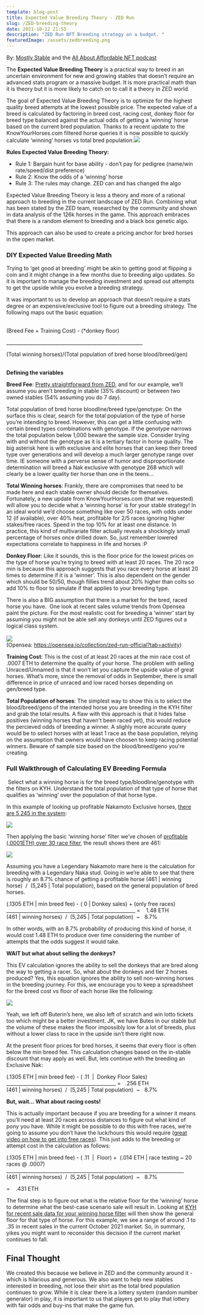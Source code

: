```yaml
---
template: blog-post
title: Expected Value Breeding Theory - ZED Run
slug: /ZED-breeding-theory
date: 2021-10-12 21:55
description: "ZED Run NFT Breeding strategy on a budget. "
featuredImage: /assets/zedbreeding.png
---
```

By: [Mostly Stable](https://zed.run/stable/mostly-stable) and the [All About Affordable NFT podcast](https://3anft.com/episodes/)

The **Expected Value Breeding Theory** is a practical way to breed in an uncertain environment for new and growing stables that doesn’t require an advanced stats program or a massive budget. It is more practical math than it is theory but it is more likely to catch on to call it a theory in ZED world. 

The goal of Expected Value Breeding Theory is to optimize for the highest quality breed attempts at the lowest possible price. The expected value of a breed is calculated by factoring in breed cost, racing cost, donkey floor for breed type balanced against the actual odds of getting a ‘winning’ horse based on the current bred population. Thanks to a recent update to the KnowYourHorses.com filtered horse queries it is now possible to quickly calculate ‘winning’ horses vs total bred population.![](https://lh4.googleusercontent.com/vRZiUco1YhorVk3gcD2QR6MgC2RYsA87iovHcuQS8CU2RpeHnYiA4Q8RtC5FBILnOGl6MOYHM5tUpDA-jBE_VZdBqfpEptK9_7PU7ogTZ_a2YSktFIwp4iBovm3km99kov-PkbwK=s0)

**Rules Expected Value Breeding Theory:**

* Rule 1: Bargain hunt for base ability - don’t pay for pedigree (name/win rate/speed/dist preference)
* Rule 2: Know the odds of a ‘winning’ horse 
* Rule 3: The rules may change. ZED can and has changed the algo

Expected Value Breeding Theory is less a theory and more of a rational approach to breeding in the current landscape of ZED Run. Combining what has been stated by the ZED team, researched by the community and shown in data analysis of the 126k horses in the game. This approach embraces that there is a random element to breeding and a black box genetic algo.

This approach can also be used to create a pricing anchor for bred horses in the open market. 

### DIY Expected Value Breeding Math

Trying to ‘get good at breeding’ might be akin to getting good at flipping a coin and it might change in a few months due to breeding algo updates. So it is important to manage the breeding investment and spread out attempts to get the upside while you evolve a breeding strategy.  

It was important to us to develop an approach that doesn’t require a stats degree or an expensive/exclusive tool to figure out a breeding strategy. The following maps out the basic equation:

\
(Breed Fee + Training Cost) - (*donkey floor)

\_\_\_\_\_\_\_\_\_\_\_\_\_\_\_\_\_\_\_\_\_\_\_\_\_\_\_\_\_\_\_\_\_\_\_\_\_\_\_\_\_\_\_\_\_\_\_\_\_\_\_\_\_\_\_\_

(Total winning horses)/(Total population of bred horse blood/breed/gen)

\
**Defining the variables**

**Breed Fee**: [Pretty straightforward from ZED](https://guide.zed.run/breeding/pricing), and for our example, we’ll assume you aren’t breeding in stable (35% discount) or between two owned stables (54% assuming you do 7 day).

Total population of bred horse bloodline/breed type/genotype: On the surface this is clear, search for the total population of the type of horse you’re intending to breed. However, this can get a little confusing with certain breed types combinations with genotype. If the genotype narrows the total population below 1,000 beware the sample size. Consider trying with and without the genotype as it is a tertiary factor in horse quality. The big asterisk here is with exclusive and elite horses that can keep their breed type over generations and will develop a much larger genotype range over time. IE someone with a perverse sense of humor and disproportionate determination will breed a Nak exclusive with genotype 268 which will clearly be a lower quality tier horse than one in the teens… 

**Total Winning horses**: Frankly, there are compromises that need to be made here and each stable owner should decide for themselves. Fortunately, a new update from KnowYourHorses.com (that we requested) will allow you to decide what a ‘winning horse’ is for your stable strategy! In an ideal world we’d choose something like over 50 races, with odds under 12 (if available), over 40% heat, profitable for $2/$5 races ignoring higher stakes/free races. Speed in the top 10% for at least one distance. In practice, this kind of multivariate filter actually reveals a shockingly small percentage of horses once drilled down. So, just remember lowered expectations correlate to happiness in life and horses :P 

**Donkey Floor**: Like it sounds, this is the floor price for the lowest prices on the type of horse you’re trying to breed with at least 20 races. The 20 race min is because this approach suggests that you race every horse at least 20 times to determine if it is a ‘winner’. This is also dependent on the gender which should be 50/50, though fillies trend about 20% higher than colts so add 10% to floor to simulate if that applies to your breeding type. 

There is also a BIG assumption that there is a market for the bred, raced horse you have.  One look at recent sales volume trends from Opensea paint the picture. For the most realistic cost for breeding a ‘winner’ start by assuming you might not be able sell any donkeys until ZED figures out a logical class system.\
\
![](https://lh5.googleusercontent.com/JHbFuPrVXcIXVi_f1vk5aDZJfOK7yhM8tS88JuSC4crfDH9k5Td1FfCQXkZjS7G2rvngFKAeDeY4UDZmgGPGcuWrgp6Dwx6rdTbcH5nTX1yiFsDA4DW4CCDms1tmHk8R2TC4d2u8=s0)\
(Opensea: <https://opensea.io/collection/zed-run-official?tab=activity>) 

**Training Cost**: This is the cost of at least 20 races at the min race cost of .0007 ETH to determine the quality of your horse. The problem with selling Unraced/Unnamed is that it won’t let you capture the upside value of great horses. What’s more, since the removal of odds in September, there is small difference in price of unraced and low raced horses depending on gen/breed type.

**Total Population of horses**: The simplest way to show this is to select the blood/breed/geno of the intended horse you are breeding in the KYH filter and grab the total results. A flaw with this approach is that it hides false positives (winning horses that haven't been raced yet), this would reduce the percieved odds of breeding a winner.    A slighly more accurate query would be to select horses with at least 1 race as the base population, relying on the assumption that owners would have choosen to keep racing potential winners. Beware of sample size based on the blood/breed/geno you're creating. 

### Full Walkthrough of Calculating EV Breeding Formula

 Select what a winning horse is for the breed type/bloodline/genotype with the filters on KYH. Understand the total population of that type of horse that qualifies as ‘winning’ over the population of that horse type.

In this example of looking up profitable Nakamoto Exclusive horses, [there are 5,245 in the system](https://knowyourhorses.com/horses?query%5Bowner%5D=&query%5Bsort_criteria%5D=horse_id&query%5Bsort_direction%5D=asc&query%5Bbloodline%5D%5B%5D=&query%5Bbloodline%5D%5B%5D=Nakamoto&query%5Bbreed_type%5D%5B%5D=&query%5Bbreed_type%5D%5B%5D=exclusive&query%5Bhorse_type%5D%5B%5D=&query%5Bgenotype%5D%5B%5D=&query%5Bclass%5D%5B%5D=&query%5Bcolor%5D%5B%5D=&query%5Bcolor_group%5D%5B%5D=&query%5Bcolor_rarity%5D%5B%5D=&query%5Bsuper_coat%5D=&query%5Bname%5D=&query%5Bminimum_heat_percentage%5D=&query%5Bmaximum_heat_percentage%5D=&query%5Bminimum_win_rate%5D=&query%5Bmaximum_win_rate%5D=&query%5Bminimum_place_rate%5D=&query%5Bmaximum_place_rate%5D=&query%5Bminimum_show_rate%5D=&query%5Bmaximum_show_rate%5D=&query%5Bminimum_number_of_races%5D=&query%5Bmaximum_number_of_races%5D=&query%5Bminimum_profit%5D=&query%5Bmaximum_profit%5D=): 

![](https://lh5.googleusercontent.com/QuVGQoZ8APBq28JC9IMyS6QPd9mrltBy8D0_N_mFvEUOvo66RvRODug3h5lHgudjGFyInI3wibTuGN4anOmaFxt8Q2Ulv9QZ2MrhS5KpVrOzigRAiGuQG0Oqf1PuwMC_Wxev7e81=s0)

Then applying the basic ‘winning horse’ filter we’ve chosen of [profitable (.0001ETH) over 30 race filter](https://knowyourhorses.com/horses?query%5Bowner%5D=&query%5Bsort_criteria%5D=horse_id&query%5Bsort_direction%5D=asc&query%5Bbloodline%5D%5B%5D=&query%5Bbloodline%5D%5B%5D=Nakamoto&query%5Bbreed_type%5D%5B%5D=&query%5Bbreed_type%5D%5B%5D=exclusive&query%5Bhorse_type%5D%5B%5D=&query%5Bgenotype%5D%5B%5D=&query%5Bclass%5D%5B%5D=&query%5Bcolor%5D%5B%5D=&query%5Bcolor_group%5D%5B%5D=&query%5Bcolor_rarity%5D%5B%5D=&query%5Bsuper_coat%5D=&query%5Bname%5D=&query%5Bminimum_heat_percentage%5D=&query%5Bmaximum_heat_percentage%5D=&query%5Bminimum_win_rate%5D=&query%5Bmaximum_win_rate%5D=&query%5Bminimum_place_rate%5D=&query%5Bmaximum_place_rate%5D=&query%5Bminimum_show_rate%5D=&query%5Bmaximum_show_rate%5D=&query%5Bminimum_number_of_races%5D=30&query%5Bmaximum_number_of_races%5D=&query%5Bminimum_profit%5D=.0001&query%5Bmaximum_profit%5D=), the result shows there are 461: 

![](https://lh3.googleusercontent.com/1_YeB0WPx75hQKlyJ-GkIx441Iggn0ipvZUQRueini26zfbwl7nMPcC-kKPUefCaa-vMbqBkAA92-4mpNOgbmncQQ2-5oCrkPe-e2m-uTn4Fx1RDeCY9Hrlr3tlMW8Js9hHOWd5T=s0)

Assuming you have a Legendary Nakamoto mare here is the calculation for breeding with a Legendary Naka stud. Going in we’re able to see that there is roughly an 8.7% chance of getting a profitable horse (461 | winning horse)  /  (5,245 | Total population), based on the general population of bred horses. 

(.1305 ETH | min breed fee) - ( 0 | Donkey sales) + (only free races)\
\_\_\_\_\_\_\_\_\_\_\_\_\_\_\_\_\_\_\_\_\_\_\_\_\_\_\_\_\_\_\_\_\_\_\_\_\_\_\_\_\_\_\_\_\_\_\_\_\_\_\_\__ =    1.48 ETH \
(461 | winning horses)  /  (5,245 | Total population)  ~   8.7%  

In other words, with an 8.7% probability of producing this kind of horse, it would cost 1.48 ETH to produce over time considering the number of attempts that the odds suggest it would take.

**WAIT but what about selling the donkeys?**

This EV calculation ignores the ability to sell the donkeys that are bred along the way to getting a racer. So, what about the donkeys and tier 2 horses produced? Yes, this equation ignores the ability to sell non-winning horses in the breeding journey. For this, we encourage you to keep a spreadsheet for the breed cost vs floor of each horse like the following:

![](https://lh6.googleusercontent.com/FWSVVcueCGZ89eW2tP2ZCrvUQlBgD4a2GSRnm5k_MthYaupopkuLSlddNcR5Lc1PrYFrvOkh0PkrsJ0bgN4uWbR5pW136ptb-TD1H8NtTlQgVSwEXB8cOu5Mq0r7_9U6yVud-596=s0)

Yeah, we left off Buterin’s here, we also left of scratch and win lotto tickets too which might be a better investment. JK, we have Butes in our stable but the volume of these makes the floor impossibly low for a lot of breeds, plus without a lower class to race in the upside isn’t there right now.  

At the present floor prices for bred horses, it seems that every floor is often below the min breed fee. This calculation changes based on the in-stable discount that may apply as well. But, lets continue with the breeding an Exclusive Nak:  

(.1305 ETH | min breed fee) - ( .11  |  Donkey Floor Sales)\
\_\_\_\_\_\_\_\_\_\_\_\_\_\_\_\_\_\_\_\_\_\_\_\_\_\_\_\_\_\_\_\_\_\_\_\_\_\_\_\_\_\_\_\__ =   .256 ETH \
(461 | winning horses)  /  (5,245 | Total population)  ~   8.7%  

**But, wait… What about racing costs!**

This is actually important because if you are breeding for a winner it means you’ll need at least 20 races across distances to figure out what kind of pony you have. While it might be possible to do this with free races, we’re going to assume you don’t have the luck/hours this would require ([great video on how to get into free races](https://www.youtube.com/watch?v=jj2eaYKOH7E)). This just adds to the breeding or attempt cost in the calculation as follows:

(.1305 ETH | min breed fee) - ( .11  |  Floor) +  (.014 ETH | race testing ~ 20 races @ .0007)\
\_\_\_\_\_\_\_\_\_\_\_\_\_\_\_\_\_\_\_\_\_\_\_\_\_\_\_\_\_\_\_\_\_\_\_\_\_\_\_\_\_\_\_\_\_\_\_\_\_\_\_\_\_\_\_\_\_\_\_\_\_\_\_\_\_\_\_\_\_\_\_\__\
(461 | winning horses)  /  (5,245 | Total population)  ~   8.7%  

\=    .431 ETH

The final step is to figure out what is the relative floor for the ‘winning’ horse to determine what the best-case scenario sale will result in. Looking at [KYH for recent sale data for your winning horse filter](https://knowyourhorses.com/market/sales?query%5Bsort_criteria%5D=sale_date&query%5Bsort_direction%5D=desc&query%5Bminimum_price%5D=&query%5Bmaximum_price%5D=&query%5Bbloodline%5D%5B%5D=&query%5Bbreed_type%5D%5B%5D=&query%5Bhorse_type%5D%5B%5D=&query%5Bgenotype%5D%5B%5D=&query%5Bclass%5D%5B%5D=&query%5Bcolor%5D%5B%5D=&query%5Bcolor_group%5D%5B%5D=&query%5Bcolor_rarity%5D%5B%5D=&query%5Bsuper_coat%5D=&query%5Bowner%5D=&query%5Bname%5D=&query%5Bminimum_heat_percentage%5D=&query%5Bmaximum_heat_percentage%5D=&query%5Bminimum_win_rate%5D=&query%5Bmaximum_win_rate%5D=&query%5Bminimum_place_rate%5D=&query%5Bmaximum_place_rate%5D=&query%5Bminimum_show_rate%5D=&query%5Bmaximum_show_rate%5D=&query%5Bminimum_number_of_races%5D=30&query%5Bmaximum_number_of_races%5D=&query%5Bminimum_profit%5D=.0001&query%5Bmaximum_profit%5D=) will then show the general floor for that type of horse. For this example, we see a range of around .1 to .35 in recent sales in the current October 2021 market. So, in summary, yikes you might want to reconsider this decision if the current market continues to fall.



## Final Thought

We created this because we believe in ZED and the community around it - which is hilarious and generous. We also want to help new stables interested in breeding, not lose their shirt as the total bred population continues to grow. While it is clear there is a lottery system (random number generator) in play, it is important to us that players get to play that lottery with fair odds and buy-ins that make the game fun.



![]()